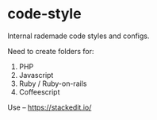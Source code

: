 code-style
==========

Internal rademade code styles and configs.

Need to create folders for:

 1. PHP
 2. Javascript
 3. Ruby / Ruby-on-rails
 4. Coffeescript

Use – https://stackedit.io/
